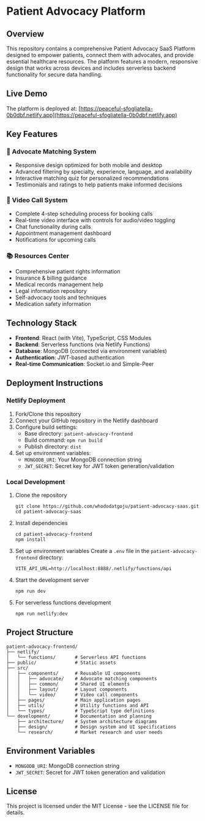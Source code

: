 # Patient Advocacy Platform

## Overview
This repository contains a comprehensive Patient Advocacy SaaS Platform designed to empower patients, connect them with advocates, and provide essential healthcare resources. The platform features a modern, responsive design that works across devices and includes serverless backend functionality for secure data handling.

## Live Demo
The platform is deployed at: [https://peaceful-sfogliatella-0b0dbf.netlify.app](https://peaceful-sfogliatella-0b0dbf.netlify.app)

## Key Features

### 📱 Advocate Matching System
- Responsive design optimized for both mobile and desktop
- Advanced filtering by specialty, experience, language, and availability
- Interactive matching quiz for personalized recommendations
- Testimonials and ratings to help patients make informed decisions

### 🎥 Video Call System
- Complete 4-step scheduling process for booking calls
- Real-time video interface with controls for audio/video toggling
- Chat functionality during calls
- Appointment management dashboard
- Notifications for upcoming calls

### 📚 Resources Center
- Comprehensive patient rights information
- Insurance & billing guidance
- Medical records management help
- Legal information repository
- Self-advocacy tools and techniques
- Medication safety information

## Technology Stack
- **Frontend**: React (with Vite), TypeScript, CSS Modules
- **Backend**: Serverless functions (via Netlify Functions)
- **Database**: MongoDB (connected via environment variables)
- **Authentication**: JWT-based authentication
- **Real-time Communication**: Socket.io and Simple-Peer

## Deployment Instructions

### Netlify Deployment
1. Fork/Clone this repository
2. Connect your GitHub repository in the Netlify dashboard
3. Configure build settings:
   - Base directory: `patient-advocacy-frontend`
   - Build command: `npm run build`
   - Publish directory: `dist`
4. Set up environment variables:
   - `MONGODB_URI`: Your MongoDB connection string
   - `JWT_SECRET`: Secret key for JWT token generation/validation

### Local Development
1. Clone the repository
   ```
   git clone https://github.com/whododatgoju/patient-advocacy-saas.git
   cd patient-advocacy-saas
   ```

2. Install dependencies
   ```
   cd patient-advocacy-frontend
   npm install
   ```

3. Set up environment variables
   Create a `.env` file in the `patient-advocacy-frontend` directory:
   ```
   VITE_API_URL=http://localhost:8888/.netlify/functions/api
   ```

4. Start the development server
   ```
   npm run dev
   ```

5. For serverless functions development
   ```
   npm run netlify:dev
   ```

## Project Structure
```
patient-advocacy-frontend/
├── netlify/
│   └── functions/       # Serverless API functions
├── public/              # Static assets
├── src/
│   ├── components/      # Reusable UI components
│   │   ├── advocate/    # Advocate matching components
│   │   ├── common/      # Shared UI elements
│   │   ├── layout/      # Layout components
│   │   └── video/       # Video call components
│   ├── pages/           # Main application pages
│   ├── utils/           # Utility functions and API
│   └── types/           # TypeScript type definitions
└── development/         # Documentation and planning
    ├── architecture/    # System architecture diagrams
    ├── design/          # Design system and UI specifications
    └── research/        # Market research and user needs
```

## Environment Variables
- `MONGODB_URI`: MongoDB connection string
- `JWT_SECRET`: Secret for JWT token generation and validation

## License
This project is licensed under the MIT License - see the LICENSE file for details.
